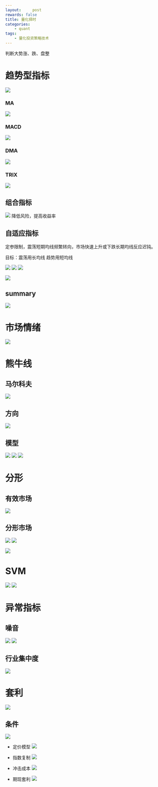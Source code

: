 ```yaml
---
layout:     post
rewards: false
title: 量化择时
categories:
    - quant
tags:
    - 量化投资策略技术
---
```


判断大势涨、跌、盘整

# 趋势型指标
![](https://ws3.sinaimg.cn/large/006tNc79gy1fziu3nxskgj31860eiagz.jpg)

### MA
![](https://ws3.sinaimg.cn/large/006tNc79gy1fziv0m75ayj31p40neaix.jpg)

### MACD
![](https://ws3.sinaimg.cn/large/006tNc79gy1fziv2bkg6sj31pw0pggxh.jpg)

### DMA
![](https://ws1.sinaimg.cn/large/006tNc79gy1fziv32zl8nj31o80oyk1g.jpg)

### TRIX
![](https://ws2.sinaimg.cn/large/006tNc79gy1fziv3tymt2j31oc0m6tht.jpg)

## 组合指标
![](https://ws4.sinaimg.cn/large/006tNc79gy1fziviicd1qj31ou0t6dx9.jpg)
降低风险，提高收益率

## 自适应指标
定参限制，震荡短期均线频繁转向，市场快速上升或下跌长期均线反应迟钝。

目标：震荡用长均线 趋势用短均线

![](https://ws4.sinaimg.cn/large/006tNc79gy1fzix6cvrdyj31790u07f8.jpg)
![](https://ws1.sinaimg.cn/large/006tNc79gy1fziwoo0uzuj31pk0da44k.jpg)
![](https://ws2.sinaimg.cn/large/006tNc79gy1fziwng7g3dj31ow0j0afc.jpg)

![](https://ws4.sinaimg.cn/large/006tNc79gy1fzix3afv5ij31s00lyti1.jpg)

## summary
![](https://ws3.sinaimg.cn/large/006tNc79gy1fzixttj87fj31es0e4q9m.jpg)

# 市场情绪

![](https://ws3.sinaimg.cn/large/006tNc79gy1fziy6yh0qnj31em0f4aey.jpg)


# 熊牛线

## 马尔科夫
![](https://ws4.sinaimg.cn/large/006tNc79gy1fzjuehbyslj31ey0h4453.jpg)

## 方向
![](https://ws3.sinaimg.cn/large/006tNc79gy1fzjuges6i1j30xz0u0tk6.jpg)

## 模型
![](https://ws1.sinaimg.cn/large/006tNc79gy1fzjumk2j0dj31fm0gkn39.jpg)
![](https://ws4.sinaimg.cn/large/006tNc79gy1fzjun7biupj31ac0q0dkf.jpg)
![](https://ws4.sinaimg.cn/large/006tNc79gy1fzjupkz5odj31dk0g20ye.jpg)

# 分形

## 有效市场
![](https://ws4.sinaimg.cn/large/006tNc79gy1fzjxgfzyzoj30x30u0dok.jpg)
## 分形市场
![](https://ws2.sinaimg.cn/large/006tNc79gy1fzjxl030wzj312k0ryk01.jpg)
![](https://ws2.sinaimg.cn/large/006tNc79gy1fzjxlhde1uj31ha06y0vp.jpg)

![](https://ws1.sinaimg.cn/large/006tNc79ly1fzjxwsb56wj30zn0u01ae.jpg)

# SVM

![](https://ws1.sinaimg.cn/large/006tNc79gy1fzkacrjqm9j31ik0cggq6.jpg)
![](https://ws3.sinaimg.cn/large/006tNc79gy1fzpk4cgjpaj30yy0u0juv.jpg)

# 异常指标

## 噪音
![](https://ws4.sinaimg.cn/large/006tNc79gy1fzpmd8upixj31d20kowog.jpg)
![](https://ws4.sinaimg.cn/large/006tNc79gy1fzprhw8ibcj31cy0h6jxa.jpg)

## 行业集中度
![](https://ws3.sinaimg.cn/large/006tNc79gy1fzprnzp5inj319a0u0wsv.jpg)

# 套利
![](https://ws1.sinaimg.cn/large/006tNc79gy1fzps3d0aq0j31c8084adz.jpg)

## 条件
![](https://ws1.sinaimg.cn/large/006tNc79gy1fzps49qi66j31c204eabt.jpg)

- 定价模型
![](https://ws2.sinaimg.cn/large/006tNc79gy1fzps6xfsxpj31b205wwh0.jpg)

- 指数复制
![](https://ws4.sinaimg.cn/large/006tNc79gy1fzps9r3ai5j31du06atbv.jpg)

- 冲击成本
![](https://ws4.sinaimg.cn/large/006tNc79gy1fzpsbq3qz7j31bs06cdif.jpg)

- 期现套利
![](https://ws1.sinaimg.cn/large/006tNc79gy1fzpseafbjyj31b007sdje.jpg)
